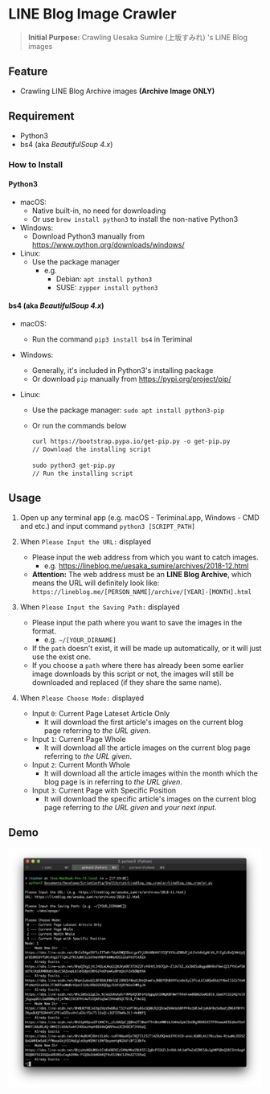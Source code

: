 # LINE Blog Image Crawler
> **Initial Purpose:** Crawling Uesaka Sumire (上坂すみれ) 's LINE Blog images

## Feature
- Crawling LINE Blog Archive images **(Archive Image ONLY)**

## Requirement
- Python3
- bs4 (aka *BeautifulSoup 4.x*)

### How to Install
#### Python3
- macOS: 
	- Native built-in, no need for downloading
	- Or use `brew install python3` to install the non-native Python3
- Windows: 
	- Download Python3 manually from <https://www.python.org/downloads/windows/>
- Linux:
	- Use the package manager
		- e.g. 
			- Debian: `apt install python3`
			- SUSE: `zypper install python3`

#### bs4 (aka *BeautifulSoup 4.x*)
- macOS:
	- Run the command `pip3 install bs4` in Teriminal
- Windows: 
	- Generally, it's included in Python3's installing package 
	- Or download `pip` manually from <https://pypi.org/project/pip/>
- Linux: 
	
	- Use the package manager: `sudo apt install python3-pip`
	- Or run the commands below
	
		```
		curl https://bootstrap.pypa.io/get-pip.py -o get-pip.py
		// Download the installing script
		
		sudo python3 get-pip.py
		// Run the installing script
		```

## Usage
1. Open up any terminal app (e.g. macOS - Teriminal.app, Windows - CMD and etc.) and input command `python3 [SCRIPT_PATH]`

2. When `Please Input the URL:` displayed<br> 
	- Please input the web address from which you want to catch images.
		- e.g. https://lineblog.me/uesaka_sumire/archives/2018-12.html
	- **Attention:** The web address must be an **LINE Blog Archive**, which means the URL will definitely look like: `https://lineblog.me/[PERSON_NAME]/archive/[YEAR]-[MONTH].html`

3. When `Please Input the Saving Path:` displayed<br>
	- Please input the path where you want to save the images in the format.
		- e.g. `~/[YOUR_DIRNAME]`
	- If the `path` doesn't exist, it will be made up automatically, or it will just use the exist one.
	- If you choose a `path` where there has already been some earlier image downloads by this script or not, the images will still be downloaded and replaced (if they share the same name).

4. When `Please Choose Mode:` displayed<br>
	- Input `0`: Current Page Lateset Article Only
		- It will download the first article's images on the current blog page referring to _the URL given_. 
	- Input `1`: Current Page Whole
		- It will download all the article images on the current blog page referring to _the URL given_. 
	- Input `2`: Current Month Whole
		- It will download all the article images within the month which the blog page is in referring to _the URL given_.
	- Input `3`: Current Page with Specific Position
		- It will download the specific article's images on the current blog page referring to _the URL given_ and _your next input_. 


## Demo
![demo.jpg](media/demo.jpg)


